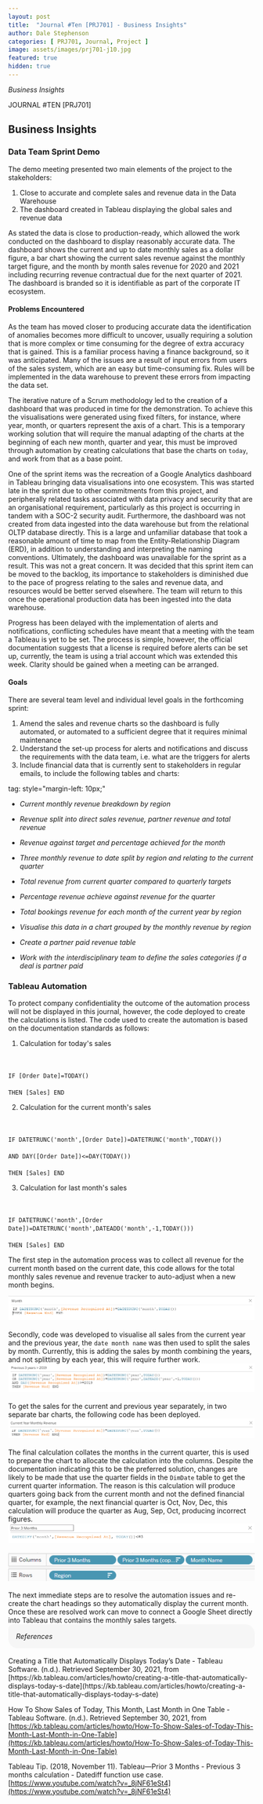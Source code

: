 ```yaml
---
layout: post
title:  "Journal #Ten [PRJ701] - Business Insights" 
author: Dale Stephenson
categories: [ PRJ701, Journal, Project ]
image: assets/images/prj701-j10.jpg
featured: true
hidden: true
---
```

<i>Business Insights</i>

JOURNAL #TEN [PRJ701]

<h2>Business Insights</h2>
 
<h3>Data Team Sprint Demo</h3>
 
The demo meeting presented two main elements of the project to the stakeholders:
 
1. Close to accurate and complete sales and revenue data in the Data Warehouse
2. The dashboard created in Tableau displaying the global sales and revenue data
 
As stated the data is close to production-ready, which allowed the work conducted on the dashboard to display reasonably accurate data. The dashboard shows the current and up to date monthly sales as a dollar figure, a bar chart showing the current sales revenue against the monthly target figure, and the month by month sales revenue for 2020 and 2021 including recurring revenue contractual due for the next quarter of 2021. The dashboard is branded so it is identifiable as part of the corporate IT ecosystem.
 
<h4>Problems Encountered</h4>
 
As the team has moved closer to producing accurate data the identification of anomalies becomes more difficult to uncover, usually requiring a solution that is more complex or time consuming for the degree of extra accuracy that is gained. This is a familiar process having a finance background, so it was anticipated. Many of the issues are a result of input errors from users of the sales system, which are an easy but time-consuming fix. Rules will be implemented in the data warehouse to prevent these errors from impacting the data set.
 
The iterative nature of a Scrum methodology led to the creation of a dashboard that was produced in time for the demonstration. To achieve this the visualisations were generated using fixed filters, for instance, where year, month, or quarters represent the axis of a chart. This is a temporary working solution that will require the manual adapting of the charts at the beginning of each new month, quarter and year, this must be improved through automation by creating calculations that base the charts on <code>today</code>, and work from that as a base point.
 
One of the sprint items was the recreation of a Google Analytics dashboard in Tableau bringing data visualisations into one ecosystem. This was started late in the sprint due to other commitments from this project, and peripherally related tasks associated with data privacy and security that are an organisational requirement, particularly as this project is occurring in tandem with a SOC-2 security audit. Furthermore, the dashboard was not created from data ingested into the data warehouse but from the relational OLTP database directly. This is a large and unfamiliar database that took a reasonable amount of time to map from the Entity-Relationship Diagram (ERD), in addition to understanding and interpreting the naming conventions. Ultimately, the dashboard was unavailable for the sprint as a result. This was not a great concern. It was decided that this sprint item can be moved to the backlog, its importance to stakeholders is diminished due to the pace of progress relating to the sales and revenue data, and resources would be better served elsewhere. The team will return to this once the operational production data has been ingested into the data warehouse.
 
Progress has been delayed with the implementation of alerts and notifications, conflicting schedules have meant that a meeting with the team a Tableau is yet to be set. The process is simple, however, the official documentation suggests that a license is required before alerts can be set up, currently, the team is using a trial account which was extended this week. Clarity should be gained when a meeting can be arranged.  
 
<h4>Goals</h4>
 
There are several team level and individual level goals in the forthcoming sprint:
 
1. Amend the sales and revenue charts so the dashboard is fully automated, or automated to a sufficient degree that it requires minimal maintenance
2. Understand the set-up process for alerts and notifications and discuss the requirements with the data team, i.e. what are the triggers for alerts
3. Include financial data that is currently sent to stakeholders in regular emails, to include the following tables and charts:
<p> tag: style="margin-left: 10px;"

- <i>Current monthly revenue breakdown by region</i>
- <i>Revenue split into direct sales revenue, partner revenue and total revenue</i>
- <i>Revenue against target and percentage achieved for the month</i>
 
- <i>Three monthly revenue to date split by region and relating to the current quarter</i>
- <i>Total revenue from current quarter compared to quarterly targets</i>
- <i>Percentage revenue achieve against revenue for the quarter</i>

- <i>Total bookings revenue for each month of the current year by region</i>
- <i>Visualise this data in a chart grouped by the monthly revenue by region</i>

- <i>Create a partner paid revenue table</i>
- <i>Work with the interdisciplinary team to define the sales categories if a deal is partner paid</i>
</p> 

<h3>Tableau Automation</h3>
 
To protect company confidentiality the outcome of the automation process will not be displayed in this journal, however, the code deployed to create the calculations is listed. The code used to create the automation is based on the documentation standards as follows:
 
1. Calculation for today's sales
<br>
<code>
IF [Order Date]=TODAY() 
<br>THEN [Sales] END
</code>

2. Calculation for the current month's sales
<br>
<code>
IF DATETRUNC('month',[Order Date])=DATETRUNC('month',TODAY())
<br>AND DAY([Order Date])<=DAY(TODAY())
<br>THEN [Sales] END
</code>

3. Calculation for last month's sales 
<br>
<code>
IF DATETRUNC('month',[Order Date])=DATETRUNC('month',DATEADD('month',-1,TODAY()))
<br>THEN [Sales] END
</code>
 
The first step in the automation process was to collect all revenue for the current month based on the current date, this code allows for the total monthly sales revenue and revenue tracker to auto-adjust when a new month begins.
 
<center><img src="/assets/images/prj-j10-1-TableauCalculations.png" alt="Tableau DATETRUNC Month"></center>
<br> 
Secondly, code was developed to visualise all sales from the current year and the previous year, the <code>date month name</code> was then used to split the sales by month. Currently, this is adding the sales by month combining the years, and not splitting by each year, this will require further work.
 
<center><img src="/assets/images/prj-j10-2-TableauCalculations.png" alt="Tableau DATETRUNC Current & Previous Year"></center>
<br> 
To get the sales for the current and previous year separately, in two separate bar charts, the following code has been deployed.
 
<center><img src="/assets/images/prj-j10-3-TableauCalculations.png" alt="Tableau DATETRUNC Current Year"></center>
<br> 
The final calculation collates the months in the current quarter, this is used to prepare the chart to allocate the calculation into the columns. Despite the documentation indicating this to be the preferred solution, changes are likely to be made that use the quarter fields in the <code>DimDate</code> table to get the current quarter information. The reason is this calculation will produce quarters going back from the current month and not the defined financial quarter, for example, the next financial quarter is Oct, Nov, Dec, this calculation will produce the quarter as Aug, Sep, Oct, producing incorrect figures.
 
<center><img src="/assets/images/prj-j10-4-TableauCalculations.png" alt="Tableau DATEDIFF Months in Current Quarter"></center>
<br>
<center><img src="/assets/images/prj-j10-5-TableauCalculations.png" alt="Tableau Displaying Quarter"></center>
<br>
The next immediate steps are to resolve the automation issues and re-create the chart headings so they automatically display the current month. Once these are resolved work can move to connect a Google Sheet directly into Tableau that contains the monthly sales targets.

<div style="background-color: #f6f6f6; padding: 1rem; border-radius: 10px 20px;"> 
    <i>References</i>
</div>
<br>
Creating a Title that Automatically Displays Today’s Date - Tableau Software. (n.d.). Retrieved September 30, 2021, from [https://kb.tableau.com/articles/howto/creating-a-title-that-automatically-displays-today-s-date](https://kb.tableau.com/articles/howto/creating-a-title-that-automatically-displays-today-s-date)

How To Show Sales of Today, This Month, Last Month in One Table - Tableau Software. (n.d.). Retrieved September 30, 2021, from [https://kb.tableau.com/articles/howto/How-To-Show-Sales-of-Today-This-Month-Last-Month-in-One-Table](https://kb.tableau.com/articles/howto/How-To-Show-Sales-of-Today-This-Month-Last-Month-in-One-Table)

Tableau Tip. (2018, November 11). Tableau—Prior 3 Months - Previous 3 months calculation - Datediff function use case. [https://www.youtube.com/watch?v=_8jNF61eSt4](https://www.youtube.com/watch?v=_8jNF61eSt4)